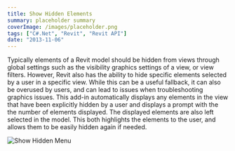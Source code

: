 ```yaml
---
title: Show Hidden Elements
summary: placeholder summary
coverImage: /images/placeholder.png
tags: ["C#.Net", "Revit", "Revit API"]
date: "2013-11-06"
---
```


Typically elements of a Revit model should be hidden from views through global settings such as the visibility graphics settings of a view, or view filters. However, Revit also has the ability to hide specific elements selected by a user in a specific view. While this can be a useful fallback, it can also be overused by users, and can lead to issues when troubleshooting graphics issues. This add-in automatically displays any elements in the view that have been explicitly hidden by a user and displays a prompt with the the number of elements displayed. The displayed elements are also left selected in the model. This both highlights the elements to the user, and allows them to be easily hidden again if needed.

![Show Hidden Menu](http://www.ericanastas.com/wp-content/uploads/2013/11/Show-Hidden-Menu.png)
